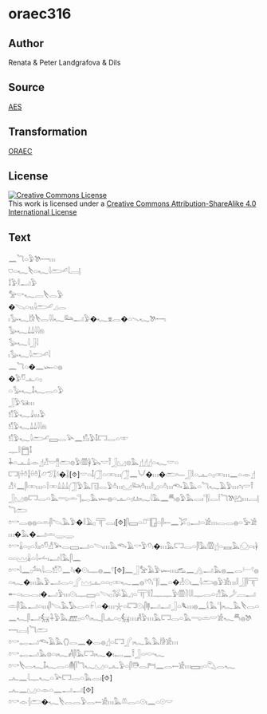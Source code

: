 # oraec316

## Author

Renata & Peter Landgrafova & Dils

## Source

[AES](https://github.com/simondschweitzer/aes)

## Transformation

[ORAEC](https://oraec.github.io/)

## License

<a rel="license" href="http://creativecommons.org/licenses/by-sa/4.0/"><img alt="Creative Commons License" style="border-width:0" src="https://i.creativecommons.org/l/by-sa/4.0/88x31.png" /></a><br />This work is licensed under a <a rel="license" href="http://creativecommons.org/licenses/by-sa/4.0/">Creative Commons Attribution-ShareAlike 4.0 International License</a>

## Text

𓈖𓆓𓏏𓅱𓌗𓌕𓏥<br>
𓈞𓏏𓆑𓌸𓏏𓆑𓇋𓂧𓄔𓇋𓐙𓊤<br>
𓍏𓅱𓎛𓂝𓅱<br>
𓅡𓎡𓆑𓐙𓌸𓂋𓅱<br>
�𓌫𓏏𓏭𓇋𓂧𓄔𓈎𓂋<br>
𓏤𓅭𓆑𓀘𓌸𓂋𓇋𓇋𓆑𓃛𓂝𓅱�𓆑𓁷𓂋�𓏏𓇫𓆑𓌗𓌕𓏤<br>
𓅭𓆑𓍑𓍑𓇋𓇋𓁶<br>
𓅭𓆑𓇋𓃀𓇋<br>
𓏤𓅭𓆑𓇋𓂧𓄔𓇋<br>
𓈖𓆓𓏏�𓈖𓆱𓏏𓐍<br>
�𓅱𓎸𓊵𓏏𓊪<br>
𓏏𓅭𓆑𓄤𓆑𓂋𓏏𓅱<br>
𓃀𓅱𓃔𓏥<br>
𓀸𓅱𓆑𓇍𓏭𓏤𓅱<br>
𓀸𓅱𓆑𓍑𓍑𓇋𓇋𓁶<br>
𓀸𓅱𓆑𓇋𓂧𓄔𓈙𓂋𓅪𓈖𓀸𓏤𓅱𓄤𓉐𓂋𓏏𓎱<br>
𓊃𓎛𓉬𓄤<br>
𓇓𓏏𓊵𓏙𓁹𓊨𓀭𓎟𓊽𓂧𓊖𓅱𓏃𓋀𓅂𓎟𓍋𓃀𓈋𓊖𓅓𓊨𓊨𓊨𓏏𓆑𓎟𓏏<br>
𓉐𓊤𓏐𓏊𓆼𓏐𓏊𓆼𓃿𓅿𓆼𓍱�𓆼[⯑]𓎟𓏏𓄤𓃂𓏏𓏒𓏥𓃂𓈖𓄋�𓏥�𓂧𓄑𓃀𓎛𓏏𓊵𓏏𓊪𓏒𓏥𓈖𓏏𓁹𓊨𓀭𓍲𓈖𓋴𓏒𓏥𓏏𓌉𓏒𓏙𓏙𓏙𓃂𓅱𓅓𓉔𓂋𓅱𓏊𓏥𓈋𓃛𓏊𓏥𓎛𓈎𓏏𓏊𓏥𓆞𓄿𓅓𓏏𓆓𓆑𓄿𓅱𓏥𓏌𓏤𓎟𓍋𓃀𓈋𓊖𓉐𓂋𓏏𓅓𓂸𓏛𓊹𓉻𓅓𓆱𓐍𓏏𓊵𓏏𓊪𓂓𓏤𓆑𓇋𓅓𓈖𓄪𓐍𓅱𓅓𓂋𓏤𓊹𓍛𓂋𓌉𓆓𓌗𓂚𓏥𓐙𓊤𓆓𓂧<br>
𓏌𓎡𓂋𓐍𓐍𓏏𓏛𓋴𓌫𓅓𓅱�𓎛𓄿𓊪𓋳𓂋𓏤[⯑]𓋴𓈙𓏏𓍔𓊹𓉗𓏏𓋴𓍿𓈖𓅯𓊪𓂝𓏏𓀀𓏥𓂋𓂋𓐍𓏏𓅚𓀀𓏥�𓅓�𓂝𓏛𓇾𓇾<br>
𓏌𓎡𓏇𓏏𓊪𓏏𓎛𓏤𓏤𓏌𓎸𓀭𓅨𓂋𓈙𓂝𓏏𓌪𓏥𓅓𓆞𓄿𓎡𓅱𓄣𓏤�𓏥𓅓𓉐𓂋𓏏𓋴𓅓𓏃𓊨𓏏𓈘𓅓𓈌𓏏𓏤𓋀𓏏𓏏𓈉𓏇𓏏𓇋𓌡𓏤𓂝𓇋𓅓𓋴𓈖<br>
𓏌𓎡𓇋𓈖𓊪𓃢𓇋𓂋𓀸𓎤𓈖𓍱𓏤�𓇳𓏤𓊃𓐍𓈖𓍢[⯑]𓈖𓃀𓅡𓄿𓅱𓆱𓏥𓃹𓈖𓂻𓂝𓅓𓐍𓈖𓂋𓍕𓍢𓐍𓏏𓆑�𓏥𓅓𓅱𓂝𓂋𓏏𓂾𓈉𓊵𓏏𓏏𓊪𓏒𓆑𓈖𓐍𓍢𓄣𓏤𓊹𓍛𓈖𓏏�𓁐𓇳𓏤𓈖𓇋𓂧𓐍𓅱𓀀𓏥𓎛𓃀𓋴𓋳𓄡𓏏𓏤𓂋𓂋𓏤�𓂝𓅱𓏥𓇳𓏤𓊃𓈙𓏏𓌪𓊪𓅮𓄿𓈎𓏏𓋳𓎛𓎿𓊃𓊃𓅱𓏃𓍘𓇋𓎛𓊃𓂋𓏏𓀭𓅓𓌳𓐙𓂝𓏛𓋴𓅓𓂝𓏏𓏥𓋴𓌫𓅓𓅃𓂋𓏏𓍯𓏏�𓏥𓇼𓏏𓉐𓇳𓏤𓋴𓊢𓂝𓂝𓃀𓏏𓆰𓏥𓐍𓈖𓌰𓅓𓊹𓏤𓆑𓅓𓌸𓂋𓏏𓈖𓆑𓋴𓂝𓃶𓇑𓅱𓅓𓊏𓊪𓏏𓄣𓏤𓆑𓋴𓊵𓏏𓊪𓃶𓏥𓀻𓅱𓏥𓅓𓉐𓂋𓏏𓅓𓂸𓏛𓎟𓀀𓆑𓄪𓐍𓌗𓌕𓏤𓐙𓊤𓆓𓂧<br>
𓏌𓎡𓉻𓂝𓆞𓄿𓅓𓂘𓂋𓈖�𓂋𓐍𓊨𓏏𓉐𓂾𓏤𓆑𓅓𓅓𓀙𓀀𓏥<br>
𓏌𓎡𓉻𓂝𓅓𓊖𓏏𓏤𓆑𓀻𓋴𓅓𓉐𓏤𓆑�𓏤𓉻𓈖𓍋𓃀𓏏𓎷𓆑<br>
𓏌𓎡𓌸𓂋𓆑𓄤𓆑𓂋𓏏𓄟𓋴𓆓𓆑𓈋𓏏𓂜𓅱𓏏𓋴𓇥𓂋𓁀𓈖𓂋𓍿𓀀𓏥𓈙𓊪𓏏𓆡𓂋𓆑<br>
𓂜𓈖𓇋𓊃𓆑𓏏𓅪𓉐𓂋𓏏𓅓𓂋𓏤[⯑]<br>
𓂜𓈖𓈋𓏏𓁹𓏏𓈖𓂝𓂝[⯑]<br>
𓏌𓎡𓁹𓐪𓂧�𓆑𓌸𓂋𓂋𓅱𓂋𓍿𓀀𓏥𓅓𓌨𓂋𓏏𓇳𓏤𓈖𓏏𓇳𓎟<br>
